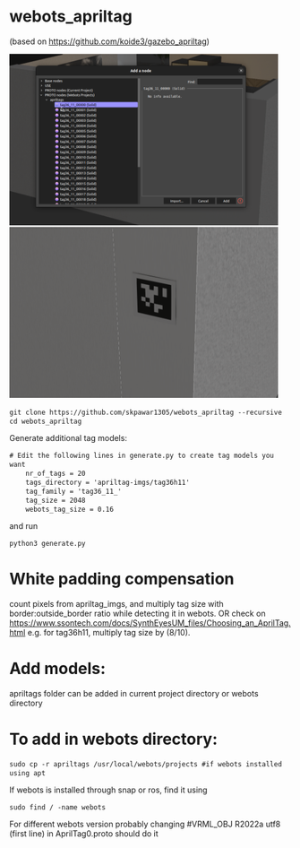 # webots_apriltag
(based on https://github.com/koide3/gazebo_apriltag)

<img src="ss1.png" width="480pix" />
<img src="ss2.png" width="480pix" />

```
git clone https://github.com/skpawar1305/webots_apriltag --recursive
cd webots_apriltag
```

Generate additional tag models:
```    
# Edit the following lines in generate.py to create tag models you want
    nr_of_tags = 20
    tags_directory = 'apriltag-imgs/tag36h11'
    tag_family = 'tag36_11_'
    tag_size = 2048
    webots_tag_size = 0.16
```
and run 
```
python3 generate.py
```
# White padding compensation
count pixels from apriltag_imgs, and multiply tag size with border:outside_border ratio while detecting it in webots.
OR
check on https://www.ssontech.com/docs/SynthEyesUM_files/Choosing_an_AprilTag.html
e.g. for tag36h11, multiply tag size by (8/10).

# Add models:
apriltags folder can be added in current project directory or webots directory

# To add in webots directory:
```
sudo cp -r apriltags /usr/local/webots/projects #if webots installed using apt 
```
If webots is installed through snap or ros, find it using
```
sudo find / -name webots
```

For different webots version probably changing #VRML_OBJ R2022a utf8 (first line) in AprilTag0.proto should do it
